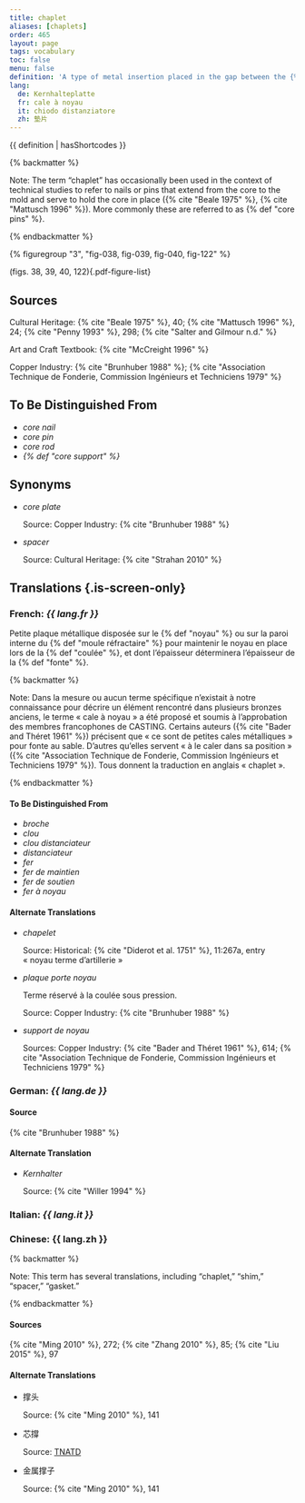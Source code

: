 ```yaml
---
title: chaplet
aliases: [chaplets]
order: 465
layout: page
tags: vocabulary
toc: false
menu: false
definition: 'A type of metal insertion placed in the gap between the {% def "core" %} and the outer {% def "mold" %} as a spacer to hold the core in place during the casting operation. A number of these are placed strategically throughout the mold. They are most often made of an alloy similar to that of the surrounding metal, as they will become embedded in the {% def "cast (n.)" "cast" %}. In modern foundries, chaplets are mainly used in {% def "sand casting" %}, but they have been encountered in historic {% def "lost-wax casting" %} as well.'
lang:
  de: Kernhalteplatte
  fr: cale à noyau
  it: chiodo distanziatore
  zh: 墊片
---
```


{{ definition | hasShortcodes }}

{% backmatter %}

Note: The term “chaplet” has occasionally been used in the context of technical studies to refer to nails or pins that extend from the core to the mold and serve to hold the core in place ({% cite "Beale 1975" %}, {% cite "Mattusch 1996" %}). More commonly these are referred to as {% def "core pins" %}.

{% endbackmatter %}

{% figuregroup "3", "fig-038, fig-039, fig-040, fig-122" %}

(figs. 38, 39, 40, 122){.pdf-figure-list}

## Sources

Cultural Heritage: {% cite "Beale 1975" %}, 40; {% cite "Mattusch 1996" %}, 24; {% cite "Penny 1993" %}, 298; {% cite "Salter and Gilmour n.d." %}

Art and Craft Textbook: {% cite "McCreight 1996" %}

Copper Industry: {% cite "Brunhuber 1988" %}; {% cite "Association Technique de Fonderie, Commission Ingénieurs et Techniciens 1979" %}

## To Be Distinguished From

- *core nail*
- *core pin*
- *core rod*
- *{% def "core support" %}*

## Synonyms

- *core plate*

    Source: Copper Industry: {% cite "Brunhuber 1988" %}

- *spacer*

    Source: Cultural Heritage: {% cite "Strahan 2010" %}

## Translations {.is-screen-only}

<div class="accordion">

### **French**: *{{ lang.fr }}*

Petite plaque métallique disposée sur le {% def "noyau" %} ou sur la paroi interne du {% def "moule réfractaire" %} pour maintenir le noyau en place lors de la {% def "coulée" %}, et dont l’épaisseur déterminera l’épaisseur de la {% def "fonte" %}.

{% backmatter %}

Note: Dans la mesure ou aucun terme spécifique n’existait à notre connaissance pour décrire un élément rencontré dans plusieurs bronzes anciens, le terme « cale à noyau » a été proposé et soumis à l’approbation des membres francophones de CASTING. Certains auteurs ({% cite "Bader and Théret 1961" %}) précisent que « ce sont de petites cales métalliques » pour fonte au sable. D’autres qu’elles servent « à le caler dans sa position » ({% cite "Association Technique de Fonderie, Commission Ingénieurs et Techniciens 1979" %}). Tous donnent la traduction en anglais « chaplet ».

{% endbackmatter %}

#### To Be Distinguished From

- *broche*
- *clou*
- *clou distanciateur*
- *distanciateur*
- *fer*
- *fer de maintien*
- *fer de soutien*
- *fer à noyau*

#### Alternate Translations

- *chapelet*

    Source: Historical: {% cite "Diderot et al. 1751" %}, 11:267a, entry « noyau terme d’artillerie »

- *plaque porte noyau*

    Terme réservé à la coulée sous pression.
    
    Source: Copper Industry: {% cite "Brunhuber 1988" %}

- *support de noyau*

    Sources: Copper Industry: {% cite "Bader and Théret 1961" %}, 614; {% cite "Association Technique de Fonderie, Commission Ingénieurs et Techniciens 1979" %}

### **German**: *{{ lang.de }}*

#### Source

{% cite "Brunhuber 1988" %}

#### Alternate Translation

- *Kernhalter*

    Source: {% cite "Willer 1994" %}

### **Italian**: *{{ lang.it }}*

### **Chinese**: {{ lang.zh }}

{% backmatter %}

Note: This term has several translations, including “chaplet,” “shim,” “spacer,” “gasket.”

{% endbackmatter %}

#### Sources

{% cite "Ming 2010" %}, 272; {% cite "Zhang 2010" %}, 85; {% cite "Liu 2015" %}, 97

#### Alternate Translations

- 撑头

    Source: {% cite "Ming 2010" %}, 141

- 芯撐

    Source: [TNATD](https://terms.naer.edu.tw/detail/1262400/?index=4)

- 金属撑子

    Source: {% cite "Ming 2010" %}, 141

</div>
